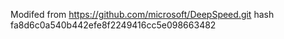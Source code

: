 Modifed from https://github.com/microsoft/DeepSpeed.git hash fa8d6c0a540b442efe8f2249416cc5e098663482
